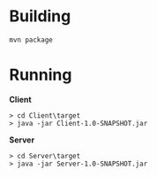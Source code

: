 Building
========
`mvn package`

Running
=======
**Client**
```
> cd Client\target
> java -jar Client-1.0-SNAPSHOT.jar
```

**Server**
```
> cd Server\target
> java -jar Server-1.0-SNAPSHOT.jar
```